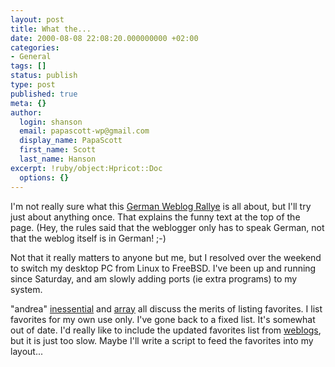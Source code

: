 ```yaml
---
layout: post
title: What the...
date: 2000-08-08 22:08:20.000000000 +02:00
categories:
- General
tags: []
status: publish
type: post
published: true
meta: {}
author:
  login: shanson
  email: papascott-wp@gmail.com
  display_name: PapaScott
  first_name: Scott
  last_name: Hanson
excerpt: !ruby/object:Hpricot::Doc
  options: {}
---
```

<p>I'm not really sure what this <a href="http://publog.medien.uni-weimar.de/clublog/">German Weblog Rallye</a> is all about, but I'll try just about anything once. That explains the funny text at the top of the page. (Hey, the rules said that the weblogger only has to speak German, not that the weblog itself is in German! ;-)</p>
<p>Not that it really matters to anyone but me, but I resolved over the weekend to switch my desktop PC from Linux to FreeBSD. I've been up and running since Saturday, and am slowly adding ports (ie extra programs) to my system.</p>
<p>"andrea" <a href="http://inessential.com">inessential</a> and <a href="http://array.editthispage.com">array</a> all discuss the merits of listing favorites. I list favorites for my own use only. I've gone back to a fixed list. It's somewhat out of date. I'd really like to include the updated favorites list from <a href="http://www.weblogs.com">weblogs</a>, but it is just too slow. Maybe I'll write a script to feed the favorites into my layout...</p>
